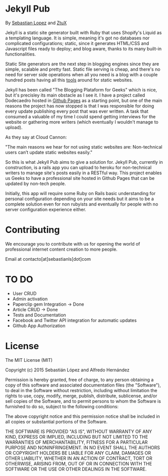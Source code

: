 # Jekyll Pub

By [Sebastian Lopez](http://github.com/sebastian9) and [ZtuX](http://github.com/ztux)

Jekyll is a static site generator built with Ruby that uses Shopify's Liquid as a templating language. It is simple, meaning it's got no databases nor complicated configurations; static, since it generates HTML/CSS and Javascript files ready to deploy; and blog aware, thanks to its many built-in functionalities.

Static Site generators are the next step in blogging engines since they are simple, scalable and pretty fast. Static file serving is cheap, and there's no need for server side operations when all you need is a blog with a couple hundred posts having all this [tools](http://cloudcannon.com/tips/2014/12/12/the-ultimate-list-of-services-for-static-websites.html) around for static websites. 

Jekyll has been called "The Blogging Plataform for Geeks" which is nice, but it's precisley its main obstacle as I see it. I have a project called Dodecaedro hosted in [Github Pages](http://dodecaedro.mx) as a starting point, but one of the main reasons the project has now stopped is that I was responsible for doing every update publishing every post that was ever written. A task that consumed a valuable of my time I could spend getting interviews for the website or gathering more writers (which eventually I wouldn't manage to upload).

As they say at Cloud Cannon:

"The main reasons we hear for not using static websites are: Non-technical users can’t update static websites easily."

So this is what Jekyll Pub aims to give a solution for. Jekyll Pub, currently in construction, is a rails app you can upload to heroku for non-technical writers to manage site's posts easily in a RESTful way. This project enables us Geeks to have a professional site hosted in Github Pages that can be updated by non-tech people. 

Initially, this app will require some Ruby on Rails basic understanding for  personal configuration depending on your site needs but it aims to be a complete solution even for non rubyists and eventually for people with no server configuration experience either.

# Contributing

We encourage you to contribute with us for opening the world of professional internet content creation to more people. 

Email at contacto[at]sebastianls[dot]com

# TO DO

+ User CRUD
+ Admin activation
+ Paperclip gem Integration -> Done
+ Article CRUD -> Done
+ Tests and Documentation
+ Facebook and Twitter API integration for automatic updates
+ Github App Authorization

# License

The MIT License (MIT)

Copyright (c) 2015 Sebastián López and Alfredo Hernández

Permission is hereby granted, free of charge, to any person obtaining a copy
of this software and associated documentation files (the "Software"), to deal
in the Software without restriction, including without limitation the rights
to use, copy, modify, merge, publish, distribute, sublicense, and/or sell
copies of the Software, and to permit persons to whom the Software is
furnished to do so, subject to the following conditions:

The above copyright notice and this permission notice shall be included in
all copies or substantial portions of the Software.

THE SOFTWARE IS PROVIDED "AS IS", WITHOUT WARRANTY OF ANY KIND, EXPRESS OR
IMPLIED, INCLUDING BUT NOT LIMITED TO THE WARRANTIES OF MERCHANTABILITY,
FITNESS FOR A PARTICULAR PURPOSE AND NONINFRINGEMENT. IN NO EVENT SHALL THE
AUTHORS OR COPYRIGHT HOLDERS BE LIABLE FOR ANY CLAIM, DAMAGES OR OTHER
LIABILITY, WHETHER IN AN ACTION OF CONTRACT, TORT OR OTHERWISE, ARISING FROM,
OUT OF OR IN CONNECTION WITH THE SOFTWARE OR THE USE OR OTHER DEALINGS IN
THE SOFTWARE.
